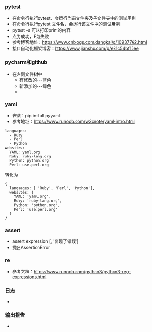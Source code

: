 
### pytest
- 在命令行执行pytest，会运行当前文件夹及子文件夹中的测试用例
- 在命令行执行pytest  文件名，会运行该文件中的测试用例
- pytest -s   可以打印print的内容
- 点为成功，F为失败
- 参考博客地址：https://www.cnblogs.com/dangkai/p/10937762.html
- 接口自动化框架博客：https://www.jianshu.com/p/e31c54bf15ee

### pycharm和github
- 在左侧文件树中
  - 有修改的---蓝色
  - 新添加的---绿色
  - 


### yaml
- 安装：pip install pyyaml
- 参考地址：https://www.runoob.com/w3cnote/yaml-intro.html
```
languages:
  - Ruby
  - Perl
  - Python
websites:
  YAML: yaml.org
  Ruby: ruby-lang.org
  Python: python.org
  Perl: use.perl.org
```
转化为
```
{
  languages: [ 'Ruby', 'Perl', 'Python'],
  websites: {
    YAML: 'yaml.org',
    Ruby: 'ruby-lang.org',
    Python: 'python.org',
    Perl: 'use.perl.org'
  }
}
```

### assert
- assert expression [, '出现了错误']
- 抛出AssertionError

### re
- 参考文档：https://www.runoob.com/python3/python3-reg-expressions.html


### 日志
- 

### 输出报告
- 